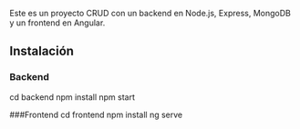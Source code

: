 Este es un proyecto CRUD con un backend en Node.js, Express, MongoDB y un frontend en Angular.

## Instalación

### Backend

cd backend
npm install
npm start

###Frontend
cd frontend
npm install
ng serve
